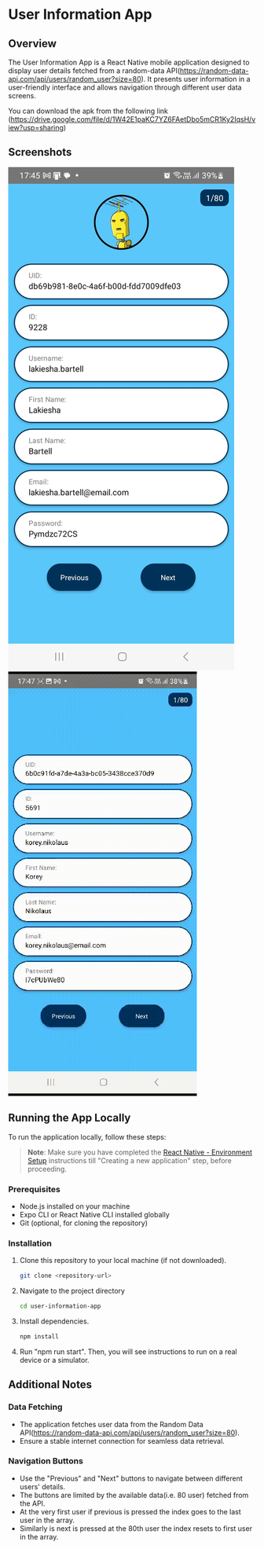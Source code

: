 # User Information App

## Overview

The User Information App is a React Native mobile application designed to display user details fetched from a random-data API(https://random-data-api.com/api/users/random_user?size=80). It presents user information in a user-friendly interface and allows navigation through different user data screens.

You can download the apk from the following link (https://drive.google.com/file/d/1W42E1paKC7YZ6FAetDbo5mCR1Ky2IqsH/view?usp=sharing)

## Screenshots

![Preview](./Screenshots/ss1.jpg)
![Preview](./Screenshots/preview.gif)

## Running the App Locally

To run the application locally, follow these steps:

> **Note**: Make sure you have completed the [React Native - Environment Setup](https://reactnative.dev/docs/environment-setup) instructions till "Creating a new application" step, before proceeding.

### Prerequisites

- Node.js installed on your machine
- Expo CLI or React Native CLI installed globally
- Git (optional, for cloning the repository)

### Installation

1. Clone this repository to your local machine (if not downloaded).

   ```bash
   git clone <repository-url>

   ```

2. Navigate to the project directory

   ```bash
   cd user-information-app

   ```

3. Install dependencies.

   ```bash
   npm install

   ```

4. Run "npm run start". Then, you will see instructions to run on a real device or a simulator.

## Additional Notes

### Data Fetching

- The application fetches user data from the Random Data API(https://random-data-api.com/api/users/random_user?size=80).
- Ensure a stable internet connection for seamless data retrieval.

### Navigation Buttons

- Use the "Previous" and "Next" buttons to navigate between different users' details.
- The buttons are limited by the available data(i.e. 80 user) fetched from the API.
- At the very first user if previous is pressed the index goes to the last user in the array.
- Similarly is next is pressed at the 80th user the index resets to first user in the array.

